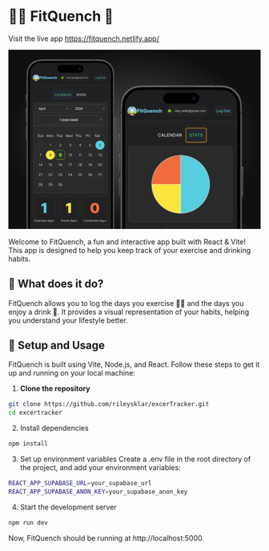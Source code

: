 # 🏋️‍♂️ FitQuench 🍺

Visit the live app https://fitquench.netlify.app/

![FitQuench App](./src/assets/fitquench.jpg)

Welcome to FitQuench, a fun and interactive app built with React & Vite! This app is designed to help you keep track of your exercise and drinking habits.

## 🎯 What does it do?

FitQuench allows you to log the days you exercise 🏃‍♀️ and the days you enjoy a drink 🍷. It provides a visual representation of your habits, helping you understand your lifestyle better.

## 🚀 Setup and Usage

FitQuench is built using Vite, Node.js, and React. Follow these steps to get it up and running on your local machine:

1. **Clone the repository**

```bash
git clone https://github.com/rileysklar/excerTracker.git
cd excertracker
```

2. Install dependencies

```bash
npm install
```

3. Set up environment variables
   Create a .env file in the root directory of the project, and add your environment variables:

```bash
REACT_APP_SUPABASE_URL=your_supabase_url
REACT_APP_SUPABASE_ANON_KEY=your_supabase_anon_key
```

4. Start the development server

```bash
npm run dev
```

Now, FitQuench should be running at http://localhost:5000.
